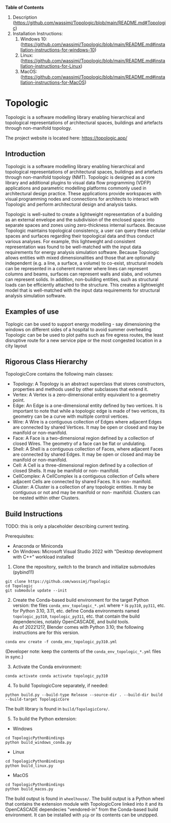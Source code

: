 **Table of Contents**

1. Description (https://github.com/wassimj/Topologic/blob/main/README.md#Topologic)
2. Installation Instructions:
     1. Windows 10: (https://github.com/wassimj/Topologic/blob/main/README.md#installation-instructions-for-windows-10)
     2. Linux: (https://github.com/wassimj/Topologic/blob/main/README.md#installation-instructions-for-Linux)
     3. MacOS: (https://github.com/wassimj/Topologic/blob/main/README.md#installation-instructions-for-MacOS)

# Topologic
Topologic is a software modelling library enabling hierarchical and topological representations of architectural spaces, buildings and artefacts through non-manifold topology.

The project website is located here: https://topologic.app/


## Introduction
Topologic is a software modelling library enabling hierarchical and topological representations of architectural spaces, buildings and artefacts through non-manifold topology (NMT). Topologic is designed as a core library and additional plugins to visual data flow programming (VDFP) applications and parametric modelling platforms commonly used in architectural design practice. These applications provide workspaces with visual programming nodes and connections for architects to interact with Topologic and perform architectural design and analysis tasks.

Topologic is well-suited to create a lightweight representation of a building as an external envelope and the subdivision of the enclosed space into separate spaces and zones using zero-thickness internal surfaces. Because Topologic maintains topological consistency, a user can query these cellular spaces and surfaces regarding their topological data and thus conduct various analyses. For example, this lightweight and consistent representation was found to be well-matched with the input data requirements for energy analysis simulation software. Because Topologic allows entities with mixed dimensionalities and those that are optionally independent (e.g. a line, a surface, a volume) to co-exist, structural models can be represented in a coherent manner where lines can represent columns and beams, surfaces can represent walls and slabs, and volumes can represent solids. In addition, non-building entities, such as structural loads can be efficiently attached to the structure. This creates a lightweight model that is well-matched with the input data requirements for structural analysis simulation software.

## Examples of use
Toplogic can be used to support energy modelling - say dimensioning the windows on different sides of a hospital to avoid summer overheating
Topologic can be be used to plot paths such as fire egress routes, the least disruptive route for a new service pipe or the most congested location in a city layout

## Rigorous Class Hierarchy
TopologicCore contains the following main classes:

* Topology: A Topology is an abstract superclass that stores constructors, properties and methods used by other subclasses that extend it.
* Vertex: A Vertex is a zero-dimensional entity equivalent to a geometry point.
* Edge: An Edge is a one-dimensional entity defined by two vertices. It is important to note that while a topologic edge is made of two vertices, its geometry can be a curve with multiple control vertices.
* Wire: A Wire is a contiguous collection of Edges where adjacent Edges are connected by shared Vertices. It may be open or closed and may be manifold or non-manifold.
* Face: A Face is a two-dimensional region defined by a collection of closed Wires. The geometry of a face can be flat or undulating.
* Shell: A Shell is a contiguous collection of Faces, where adjacent Faces are connected by shared Edges. It may be open or closed and may be manifold or non-manifold.
* Cell: A Cell is a three-dimensional region defined by a collection of closed Shells. It may be manifold or non- manifold.
* CellComplex: A CellComplex is a contiguous collection of Cells where adjacent Cells are connected by shared Faces. It is non- manifold.
* Cluster: A Cluster is a collection of any topologic entities. It may be contiguous or not and may be manifold or non- manifold. Clusters can be nested within other Clusters.

## Build Instructions
TODO: this is only a placeholder describing current testing.

Prerequisites:
 - Anaconda or Miniconda
 - On Windows: Microsoft Visual Studio 2022 with "Desktop development with C++" workload installed

1. Clone the repository, switch to the branch and initialize submodules (pybind11)
```
git clone https://github.com/wassimj/Topologic
cd Topologic
git submodule update --init
```
2. Create the Conda-based build environment for the target Python version: the files `conda_env_topologic_*.yml` where `*` is `py310`, `py311`, etc. for Python 3.10, 3.11, etc. define Conda environments named `topologic_py310`, `topologic_py311`, etc. that contain the build dependencies, notably OpenCASCADE, and build tools.  
As of 20221217, Blender comes with Python 3.10; the following instructions are for this version.  
```
conda env create -f conda_env_topologic_py310.yml
```  
(Developer note: keep the contents of the `conda_env_topologic_*.yml` files in sync.)

3. Activate the Conda environment:
```
conda activate conda activate topologic_py310
```

4. To build TopologicCore separately, if needed:
```
python build.py --build-type Release --source-dir . --build-dir build --build-target TopologicCore
```
The built library is found in `build/TopologicCore/`.

5. To build the Python extension:
- Windows
```
cd TopologicPythonBindings
python build_windows_conda.py
```
- Linux
 ```
cd TopologicPythonBindings
python build_linux.py
```
- MacOS
```
cd TopologicPythonBindings
python build_macos.py
```

The build output is found in `wheelhouse/`.
The build output is a Python wheel that contains the extension module with TopologicCore linked into it and its OpenCASCADE dependecies "vendored-in" from the Conda-based build environment.  It can be installed with `pip` or its contents can be unzipped.

